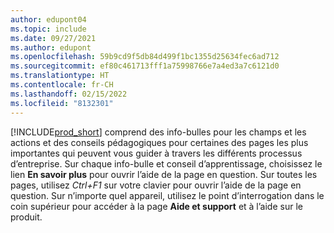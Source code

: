 ```yaml
---
author: edupont04
ms.topic: include
ms.date: 09/27/2021
ms.author: edupont
ms.openlocfilehash: 59b9cd9f5db84d499f1bc1355d25634fec6ad712
ms.sourcegitcommit: ef80c461713fff1a75998766e7a4ed3a7c6121d0
ms.translationtype: HT
ms.contentlocale: fr-CH
ms.lasthandoff: 02/15/2022
ms.locfileid: "8132301"
---
```

[!INCLUDE[prod_short](prod_short.md)] comprend des info-bulles pour les champs et les actions et des conseils pédagogiques pour certaines des pages les plus importantes qui peuvent vous guider à travers les différents processus d’entreprise. Sur chaque info-bulle et conseil d’apprentissage, choisissez le lien **En savoir plus** pour ouvrir l’aide de la page en question. Sur toutes les pages, utilisez *Ctrl+F1* sur votre clavier pour ouvrir l’aide de la page en question. Sur n’importe quel appareil, utilisez le point d’interrogation dans le coin supérieur pour accéder à la page **Aide et support** et à l’aide sur le produit.  
